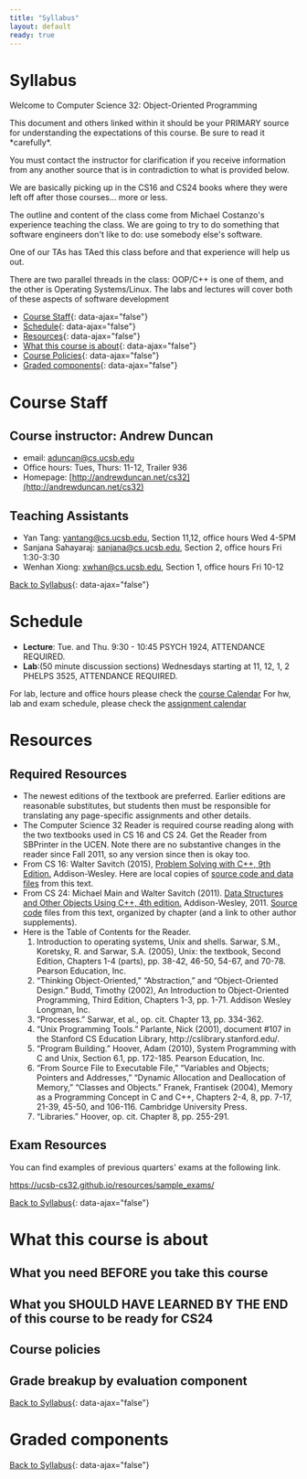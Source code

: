 ```yaml
---
title: "Syllabus"
layout: default
ready: true
---
```

<div style='display:none'>
https://ucsb-cs32-s17.github.io/info/syllabus/
</div>

# Syllabus <a name="syllabus"></a>

<p>Welcome to Computer Science 32: Object-Oriented Programming</p>

<p>This document and others linked within it should be your PRIMARY source for understanding the expectations of this course. Be sure to read it *carefully*.</p>
<p>You must contact the instructor for clarification if you receive information from any another source that is in contradiction to what is provided below.</p>

<p>We are basically picking up in the CS16 and CS24 books where they were left off after those courses... more or less.</p>
<p>The outline and content of the class come from Michael Costanzo's experience teaching the class. We are going to try to do something that software engineers don't like to do: use somebody else's software.</p>
<p>One of our TAs has TAed this class before and that experience will help us out.</p>
<p>There are two parallel threads in the class: OOP/C++ is one of them, and the other is Operating Systems/Linux. The labs and lectures will cover both of these aspects of software development</p>

* [Course Staff](#staff){: data-ajax="false"}
* [Schedule](#schedule){: data-ajax="false"}
* [Resources](#resources){: data-ajax="false"}
* [What this course is about](#about){: data-ajax="false"}
* [Course Policies](#policies){: data-ajax="false"}
* [Graded components](#moreabout){: data-ajax="false"}


# Course Staff<a name="staff"></a>

## Course instructor: Andrew Duncan 
* email: aduncan@cs.ucsb.edu	
* Office hours: Tues, Thurs: 11-12, Trailer 936
* Homepage: [http://andrewduncan.net/cs32](http://andrewduncan.net/cs32)
 
## Teaching Assistants
* Yan Tang: yantang@cs.ucsb.edu, Section 11,12, office hours Wed 4-5PM
* Sanjana Sahayaraj: sanjana@cs.ucsb.edu, Section 2, office hours Fri 1:30-3:30
* Wenhan Xiong: xwhan@cs.ucsb.edu, Section 1, office hours Fri 10-12



[Back to Syllabus](#syllabus){: data-ajax="false"}

# Schedule <a name="schedule"></a>

* **Lecture**: Tue. and Thu. 9:30 - 10:45 PSYCH 1924, ATTENDANCE REQUIRED.
* **Lab**:(50 minute discussion sections) Wednesdays starting at 11, 12, 1, 2 PHELPS 3525, ATTENDANCE REQUIRED.

For lab, lecture and office hours please check the [course Calendar](/info/schedule/)
For hw, lab and exam schedule, please check the [assignment calendar](/info/calendar/)

# Resources <a name="resources"></a>

## Required Resources

<ul>
   <li>The newest editions of the textbook are preferred. Earlier editions are reasonable substitutes, but students then must be responsible for translating any page-specific assignments and other details.</li>
   <li>The Computer Science 32 Reader is required course reading along with the two textbooks used in CS 16 and CS 24. Get the Reader from SBPrinter in the UCEN. Note there are no substantive changes in the reader since Fall 2011, so any version since then is okay too.</li>
   
   <li>From CS 16: Walter Savitch (2015), <a href='http://www.mypearsonstore.com/bookstore/problem-solving-with-c-plus-plus-9780133591743'>Problem Solving with C++, 9th Edition.</a> Addison-Wesley. Here are local copies of <a href='http://www.cs.ucsb.edu/~mikec/cs16/misc/demos/savitch9pgms/'>source code and data files</a> from this text.</li>
   
   <li>From CS 24: Michael Main and Walter Savitch (2011). <a href='http://www.pearsonhighered.com/educator/product/Data-Structures-and-Other-Objects-Using-C/9780132129480.page'>Data Structures and Other Objects Using C++, 4th edition.</a> Addison-Wesley, 2011. <a href='http://www.cs.colorado.edu/~main/dscode.html'>Source code</a> files from this text, organized by chapter (and a link to other author supplements).</li>

<li>Here is the Table of Contents for the Reader.
<ol>

<li>Introduction to operating systems, Unix and shells. Sarwar, S.M., Koretsky, R. and Sarwar, S.A. (2005), Unix: the textbook, Second Edition, Chapters 1-4 (parts), pp. 38-42, 46-50, 54-67, and 70-78. Pearson Education, Inc.</li>

<li>“Thinking Object-Oriented,” “Abstraction,” and “Object-Oriented Design.” Budd, Timothy (2002), An Introduction to Object-Oriented Programming, Third Edition, Chapters 1-3, pp. 1-71. Addison Wesley Longman, Inc.</li>

<li>“Processes.” Sarwar, et al., op. cit. Chapter 13, pp. 334-362.</li>

<li>“Unix Programming Tools.” Parlante, Nick (2001), document #107 in the Stanford CS Education Library, http://cslibrary.stanford.edu/.</li>

<li>“Program Building.” Hoover, Adam (2010), System Programming with C and Unix, Section 6.1, pp. 172-185. Pearson Education, Inc.</li>

<li>“From Source File to Executable File,” “Variables and Objects; Pointers and Addresses,” “Dynamic Allocation and Deallocation of Memory,” “Classes and Objects.” Franek, Frantisek (2004), Memory as a Programming Concept in C and C++, Chapters 2-4, 8, pp. 7-17, 21-39, 45-50, and 106-116. Cambridge University Press.</li>


<li>“Libraries.” Hoover, op. cit. Chapter 8, pp. 255-291.</li>

</ol>
</li>
</ul>

## Exam Resources

You can find examples of previous quarters'  exams at the following link.

https://ucsb-cs32.github.io/resources/sample_exams/


[Back to Syllabus](#syllabus){: data-ajax="false"}

# What this course is about <a name="about"></a>


## What you need BEFORE you take this course 



## What you SHOULD HAVE LEARNED BY THE END of this course to be ready for CS24 




## Course policies <a name="policies"></a>

## Grade breakup by evaluation component


[Back to Syllabus](#syllabus){: data-ajax="false"}


# Graded components <a name="moreabout"></a>



[Back to Syllabus](#syllabus){: data-ajax="false"}
